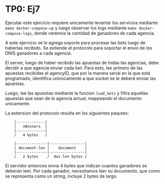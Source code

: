 # TP0: Ej7

Ejecutar este ejercicio requiere unicamente levantar los servicios mediante `make docker-compose-up` y luego
observar los logs mediante `make docker-compose-logs`, donde veremos la cantidad de ganadores de cada agencia.

A este ejercicio se le agrega soporte para procesar las bets luego de haberlas recibido. Se extiende el protocolo
para soportar el envio de los DNIS ganadores a cada agencia.

El server, luego de haber recibido las apuestas de todas las agencias, debe decidir a que agencia enviar cada bet.
Para esto, lee primero de las apuestas recibidas el agencyID, que por la manera serial en la que está programado,
identifica univocamente a que socket se le deberá enviar las apuestas.

Luego, lee las apuestas mediante la funcion `load_bets` y filtra aquellas apuestas que sean de la agencia actual,
mappeando el documento unicamente.

La extension del protocolo resulta en los siguientes paqutes:

```
    |-------------|
    |   nWinners  |
    |-------------|
    /   4 bytes   /

```

```
    |--------------|----------------|
    | document-len |    document    |
    |--------------|----------------|
    /   2 bytes    /  doc-len bytes /

```

El servidor entonces envia 4 bytes que indican cuantos ganadores se deberan leer. Por cada ganador, necesitamos 
leer su documento, que como se representa como un string, incluye 2 bytes de largo.
